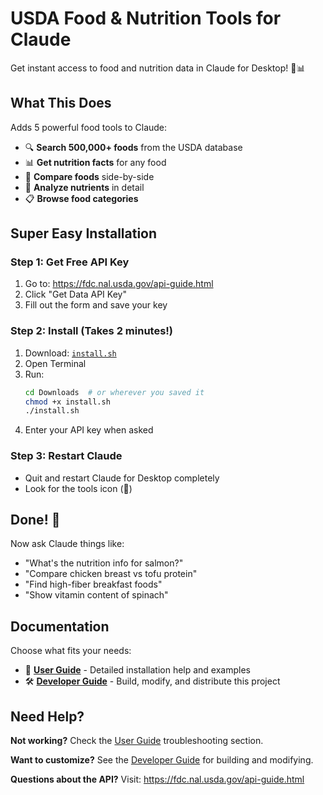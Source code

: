 # USDA Food & Nutrition Tools for Claude

Get instant access to food and nutrition data in Claude for Desktop! 🍎📊

## What This Does

Adds 5 powerful food tools to Claude:
- 🔍 **Search 500,000+ foods** from the USDA database
- 📊 **Get nutrition facts** for any food
- 🍎 **Compare foods** side-by-side
- 🧪 **Analyze nutrients** in detail  
- 📋 **Browse food categories**

## Super Easy Installation

### Step 1: Get Free API Key
1. Go to: https://fdc.nal.usda.gov/api-guide.html
2. Click "Get Data API Key"
3. Fill out the form and save your key

### Step 2: Install (Takes 2 minutes!)
1. Download: [`install.sh`](./install.sh)
2. Open Terminal
3. Run:
   ```bash
   cd Downloads  # or wherever you saved it
   chmod +x install.sh
   ./install.sh
   ```
4. Enter your API key when asked

### Step 3: Restart Claude
- Quit and restart Claude for Desktop completely
- Look for the tools icon (🔧)

## Done! 🎉

Now ask Claude things like:
- "What's the nutrition info for salmon?"
- "Compare chicken breast vs tofu protein"
- "Find high-fiber breakfast foods"
- "Show vitamin content of spinach"

## Documentation

Choose what fits your needs:

- 📖 **[User Guide](USER_GUIDE.md)** - Detailed installation help and examples
- 🛠️ **[Developer Guide](DEVELOPER.md)** - Build, modify, and distribute this project

## Need Help?

**Not working?** Check the [User Guide](USER_GUIDE.md) troubleshooting section.

**Want to customize?** See the [Developer Guide](DEVELOPER.md) for building and modifying.

**Questions about the API?** Visit: https://fdc.nal.usda.gov/api-guide.html

